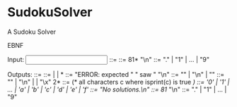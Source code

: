 SudokuSolver
============

A Sudoku Solver 

EBNF

Input:
<input> ::= <puzzle> <eof>
<puzzle> ::= 81*<value> "\n"
<value> ::= "." | "1" | ... | "9"

Outputs:
<output> ::= <result> <eof>
<result> ::= <error> | <nosolution> | <puzzle> <puzzle>*
<error> ::= "ERROR: expected " <expected> " saw " <saw> "\n"
<expected> ::= "<value>" | "\\n" | "<eof>"
<saw> ::= "<eof>" | "\\n" | <printable> | "\\x" 2*<hex-digit>
<printable> ::= (* all characters c where isprint(c) is true *)
<hex-digit> ::= '0' | '1' | ... | 'a' | 'b' | 'c' | 'd' | 'e' | 'f'
<nosolution> ::= "No solutions.\n"
<puzzle> ::= 81*<value> "\n"
<value> ::= "." | "1" | ... | "9"
